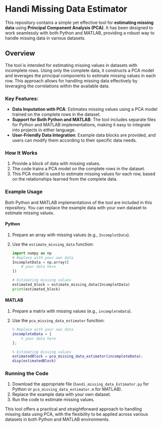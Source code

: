 
# Handi Missing Data Estimator

This repository contains a simple yet effective tool for **estimating missing data** using **Principal Component Analysis (PCA)**. It has been designed to work seamlessly with both Python and MATLAB, providing a robust way to handle missing data in various datasets.

## Overview

The tool is intended for estimating missing values in datasets with incomplete rows. Using only the complete data, it constructs a PCA model and leverages the principal components to estimate missing values in each row. This approach allows for handling missing data effectively by leveraging the correlations within the available data.

### Key Features:
- **Data Imputation with PCA**: Estimates missing values using a PCA model trained on the complete rows in the dataset.
- **Support for Both Python and MATLAB**: The tool includes separate files for Python and MATLAB implementations, making it easy to integrate into projects in either language.
- **User-Friendly Data Integration**: Example data blocks are provided, and users can modify them according to their specific data needs.

### How It Works

1. Provide a block of data with missing values.
2. The code trains a PCA model on the complete rows in the dataset.
3. This PCA model is used to estimate missing values for each row, based on the relationships learned from the complete data.

### Example Usage

Both Python and MATLAB implementations of the tool are included in this repository. You can replace the example data with your own dataset to estimate missing values.

#### Python

1. Prepare an array with missing values (e.g., `IncompletData`).
2. Use the `estimate_missing_data` function:

    ```python
    import numpy as np
    # Replace with your own data
    IncompletData = np.array([
        # your data here
    ])

    # Estimating missing values
    estimated_block = estimate_missing_data(IncompletData)
    print(estimated_block)
    ```

#### MATLAB

1. Prepare a matrix with missing values (e.g., `incompleteData`).
2. Use the `pca_missing_data_estimator` function:

    ```matlab
    % Replace with your own data
    incompleteData = [
        % your data here
    ];

    % Estimating missing values
    estimatedBlock = pca_missing_data_estimator(incompleteData);
    disp(estimatedBlock)
    ```

### Running the Code

1. Download the appropriate file (`handi_missing_data_Estimator.py` for Python or `pca_missing_data_estimator.m` for MATLAB).
2. Replace the example data with your own dataset.
3. Run the code to estimate missing values.

This tool offers a practical and straightforward approach to handling missing data using PCA, with the flexibility to be applied across various datasets in both Python and MATLAB environments.